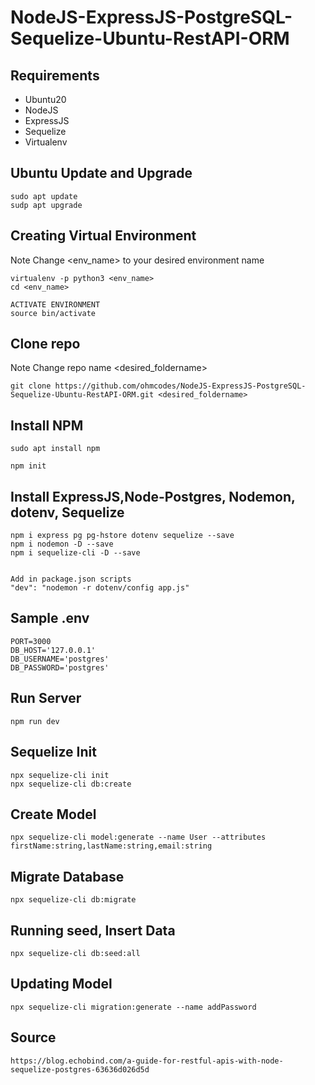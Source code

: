 # NodeJS-ExpressJS-PostgreSQL-Sequelize-Ubuntu-RestAPI-ORM


## Requirements
  - Ubuntu20
  - NodeJS
  - ExpressJS
  - Sequelize
  - Virtualenv
  
## Ubuntu Update and Upgrade
```
sudo apt update
sudp apt upgrade
```

## Creating Virtual Environment
Note Change <env_name> to your desired environment name
```
virtualenv -p python3 <env_name>
cd <env_name>

ACTIVATE ENVIRONMENT
source bin/activate
```

## Clone repo
Note Change repo name <desired_foldername>
```
git clone https://github.com/ohmcodes/NodeJS-ExpressJS-PostgreSQL-Sequelize-Ubuntu-RestAPI-ORM.git <desired_foldername>
```

## Install NPM
```
sudo apt install npm

npm init
```

## Install ExpressJS,Node-Postgres, Nodemon, dotenv, Sequelize
```
npm i express pg pg-hstore dotenv sequelize --save
npm i nodemon -D --save
npm i sequelize-cli -D --save


Add in package.json scripts
"dev": "nodemon -r dotenv/config app.js"
```


## Sample .env
```
PORT=3000
DB_HOST='127.0.0.1'
DB_USERNAME='postgres'
DB_PASSWORD='postgres'
```

## Run Server
```
npm run dev
```

## Sequelize Init
```
npx sequelize-cli init
npx sequelize-cli db:create
```

## Create Model
```
npx sequelize-cli model:generate --name User --attributes firstName:string,lastName:string,email:string
```

## Migrate Database
```
npx sequelize-cli db:migrate
```

## Running seed, Insert Data
```
npx sequelize-cli db:seed:all
```

## Updating Model
```
npx sequelize-cli migration:generate --name addPassword
```


## Source
```
https://blog.echobind.com/a-guide-for-restful-apis-with-node-sequelize-postgres-63636d026d5d
```

















